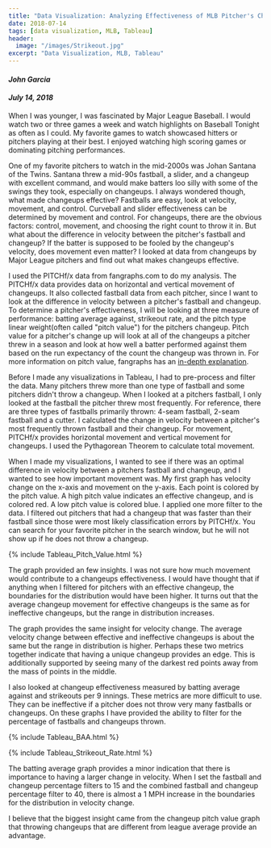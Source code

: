 ```yaml
---
title: "Data Visualization: Analyzing Effectiveness of MLB Pitcher's Changeups"
date: 2018-07-14
tags: [data visualization, MLB, Tableau]
header:
  image: "/images/Strikeout.jpg"
excerpt: "Data Visualization, MLB, Tableau"
---
```

#### *John Garcia*
#### *July 14, 2018*

When I was younger, I was fascinated by Major League Baseball. I would watch two
or three games a week and watch highlights on Baseball Tonight as often as I could.
My favorite games to watch showcased hitters or pitchers playing at their best. I
enjoyed watching high scoring games or dominating pitching performances.

One of my favorite pitchers to watch in the mid-2000s was Johan Santana of the Twins.
Santana threw a mid-90s fastball, a slider, and a changeup with excellent command,
and would make batters loo silly with some of the swings they took, especially on
changeups. I always wondered though, what made changeups effective? Fastballs are
easy, look at velocity, movement, and control. Curveball and slider effectiveness
can be determined by movement and control. For changeups, there are the obvious
factors: control, movement, and choosing the right count to throw it in. But what
about the difference in velocity between the pitcher's fastball and changeup? If
the batter is supposed to be fooled by the changeup's velocity, does movement even
matter? I looked at data from changeups by Major League pitchers and find out what
makes changeups effective.

I used the PITCHf/x data from fangraphs.com to do my analysis. The PITCHf/x data
provides data on horizontal and vertical movement of changeups. It also collected
fastball data from each pitcher, since I want to look at the difference in velocity
between a pitcher's fastball and changeup. To determine a pitcher's effectiveness,
I will be looking at three measure of performance: batting average against, strikeout
rate, and the pitch type linear weight(often called "pitch value") for the pitchers
changeup. Pitch value for a pitcher's change up will look at all of the changeups
a pitcher threw in a season and look at how well a batter performed against them
based on the run expectancy of the count the changeup was thrown in. For more
information on pitch value, fangraphs has an [in-depth explanation](https://www.fangraphs.com/library/pitching/linear-weights/).

Before I made any visualizations in Tableau, I had to pre-process and filter the
data. Many pitchers threw more than one type of fastball and some pitchers didn't
throw a changeup. When I looked at a pitchers fastball, I only looked at the fastball
the pitcher threw most frequently. For reference, there are three types of fastballs
primarily thrown: 4-seam fastball, 2-seam fastball and a cutter. I calculated the
change in velocity between a pitcher's most frequently thrown fastball and their
changeup. For movement, PITCHf/x provides horizontal movement and vertical movement
for changeups. I used the Pythagorean Theorem to calculate total movement.

When I made my visualizations, I wanted to see if there was an optimal difference
in velocity between a pitchers fastball and changeup, and I wanted to see how
important movement was. My first graph has velocity change on the x-axis and
movement on the y-axis. Each point is colored by the pitch value. A high pitch
value indicates an effective changeup, and is colored red. A low pitch value is
colored blue. I applied one more filter to the data. I filtered out pitchers that
had a changeup that was faster than their fastball since those were most likely
classification errors by PITCHf/x. You can search for your favorite pitcher in
the search window, but he will not show up if he does not throw a changeup.

{% include Tableau_Pitch_Value.html %}

The graph provided an few insights. I was not sure how much movement would contribute
to a changeups effectiveness. I would have thought that if anything when I filtered
for pitchers with an effective changeup, the boundaries for the distribution would
have been higher. It turns out that the average changeup movement for effective
changeups is the same as for ineffective changeups, but the range in distribution
increases.

The graph provides the same insight for velocity change. The average velocity change
between effective and ineffective changeups is about the same but the range in
distribution is higher. Perhaps these two metrics together indicate that having a
unique changeup provides an edge. This is additionally supported by seeing many of
the darkest red points away from the mass of points in the middle.

I also looked at changeup effectiveness measured by batting average against and
strikeouts per 9 innings. These metrics are more difficult to use. They can be
ineffective if a pitcher does not throw very many fastballs or changeups. On these
graphs I have provided the ability to filter for the percentage of fastballs and
changeups thrown.

{% include Tableau_BAA.html %}

{% include Tableau_Strikeout_Rate.html %}

The batting average graph provides a minor indication that there is importance to
having a larger change in velocity. When I set the fastball and changeup percentage
filters to 15 and the combined fastball and changeup percentage filter to 40,
there is almost a 1 MPH increase in the boundaries for the distribution in velocity
change.

I believe that the biggest insight came from the changeup pitch value graph that
throwing changeups that are different from league average provide an advantage.
